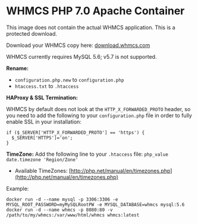 # WHMCS PHP 7.0 Apache Container

This image does not contain the actual WHMCS application. This is a protected download.

Download your WHMCS copy here: [download.whmcs.com](https://download.whmcs.com/)

WHMCS currently requires MySQL 5.6; v5.7 is not supported.

**Rename:**
  - `configuration.php.new` to `configuration.php`
  - `htaccess.txt` to `.htaccess`

**HAProxy & SSL Termination:**

WHMCS by default does not look at the `HTTP_X_FORWARDED_PROTO` header, so you need to add the following to your `configuration.php` file in order to fully enable SSL in your installation:

```
if ($_SERVER['HTTP_X_FORWARDED_PROTO'] == 'https') {
  $_SERVER['HTTPS']='on';
}
```


**TimeZone:**
Add the following line to your `.htaccess` file: `php_value date.timezone 'Region/Zone'`
  - Available TimeZones: [http://php.net/manual/en/timezones.php](http://php.net/manual/en/timezones.php)

Example:

```
docker run -d --name mysql -p 3306:3306 -e MYSQL_ROOT_PASSWORD=myMySQLRootPW -e MYSQL_DATABASE=whmcs mysql:5.6
docker run -d --name whmcs -p 8080:80 -v /path/to/my/whmcs:/var/www/html/whmcs whmcs:latest
```